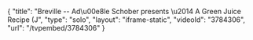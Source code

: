 {
    "title": "Breville -- Ad\u00e8le Schober presents \u2014 A Green Juice Recipe (J",
    "type": "solo",
    "layout": "iframe-static",
    "videoId": "3784306",
    "url": "\/tvpembed\/3784306"
}